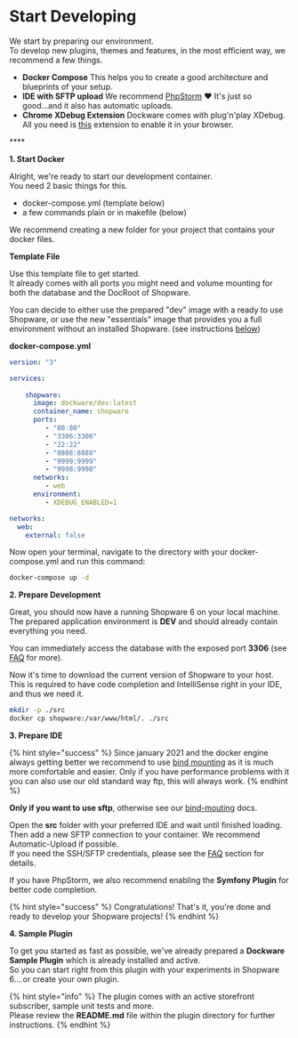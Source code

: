 # Start Developing

We start by preparing our environment.  
To develop new plugins, themes and features, in the most efficient way, we recommend a few things.  


* **Docker Compose** This helps you to create a good architecture and blueprints of your setup. 
* **IDE with SFTP upload** We recommend [PhpStorm](https://www.jetbrains.com/de-de/phpstorm/) ❤️ It's just so good...and it also has automatic uploads. 
* **Chrome XDebug Extension** Dockware comes with plug'n'play XDebug. All you need is [this](https://chrome.google.com/webstore/detail/xdebug-helper/eadndfjplgieldjbigjakmdgkmoaaaoc?hl=en) extension to enable it in your browser.

\*\*\*\*

**1. Start Docker**

Alright, we're ready to start our development container.  
You need 2 basic things for this.

* docker-compose.yml \(template below\)
* a few commands plain or in makefile \(below\)

We recommend creating a new folder for your project that contains your docker files.  
  


**Template File**

Use this template file to get started.  
It already comes with all ports you might need and volume mounting for both the database and the DocRoot of Shopware.  
  
You can decide to either use the prepared "dev" image with a ready to use Shopware, or use the new "essentials" image that provides you a full environment without an installed Shopware. \(see instructions [below](https://dockware.io/docs#dockware-essentials)\)  
  
**docker-compose.yml**

```yaml
version: "3"

services:
        
    shopware:
      image: dockware/dev:latest
      container_name: shopware
      ports:
         - "80:80"
         - "3306:3306"
         - "22:22"
         - "8888:8888"
         - "9999:9999"
         - "9998:9998"
      networks:
         - web
      environment:
         - XDEBUG_ENABLED=1

networks:
  web:
    external: false
```

Now open your terminal, navigate to the directory with your docker-compose.yml and run this command:

```bash
docker-compose up -d
```

**2. Prepare Development**

Great, you should now have a running Shopware 6 on your local machine.  
The prepared application environment is **DEV** and should already contain everything you need.  
  
You can immediately access the database with the exposed port **3306** \(see [FAQ](../faq/sequel-pro.md) for more\).  


Now it's time to download the current version of Shopware to your host.  
This is required to have code completion and IntelliSense right in your IDE, and thus we need it.  


```bash
mkdir -p ./src
docker cp shopware:/var/www/html/. ./src
```

**3. Prepare IDE**

{% hint style="success" %}
Since january 2021 and the docker engine always getting better we recommend to use [bind mounting](../tips-and-tricks/how-to-use-bind-mounting.md) as it is much more comfortable and easier. Only if you have performance problems with it you can also use our old standard way ftp, this will always work.
{% endhint %}



**Only if you want to use sftp**, otherwise see our [bind-mouting](../tips-and-tricks/how-to-use-bind-mounting.md) docs.  
  
Open the **src** folder with your preferred IDE and wait until finished loading.  
Then add a new SFTP connection to your container. We recommend Automatic-Upload if possible.  
If you need the SSH/SFTP credentials, please see the [FAQ](../use-dockware/default-credentials.md) section for details.

  
  
If you have PhpStorm, we also recommend enabling the **Symfony Plugin** for better code completion.

{% hint style="success" %}
Congratulations! That's it, you're done and ready to develop your Shopware projects!
{% endhint %}

**4. Sample Plugin**

To get you started as fast as possible, we've already prepared a **Dockware Sample Plugin** which is already installed and active.  
So you can start right from this plugin with your experiments in Shopware 6....or create your own plugin.  


{% hint style="info" %}
The plugin comes with an active storefront subscriber, sample unit tests and more.  
Please review the **README.md** file within the plugin directory for further instructions.
{% endhint %}



